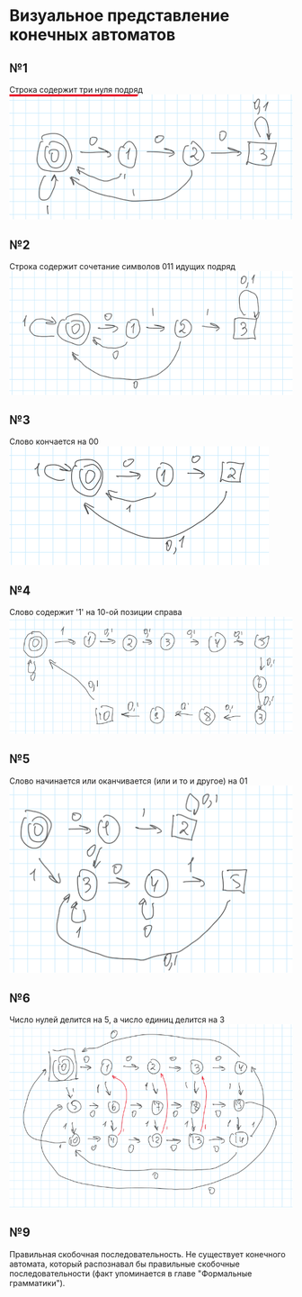 # Визуальное представление конечных автоматов

## №1
Строка содержит три нуля подряд
![](../images/finite_state_machines_1/1.png)


## №2
Строка содержит сочетание символов 011 идущих подряд
![](../images/finite_state_machines_1/2.png)

## №3
Слово кончается на 00
![](../images/finite_state_machines_1/3.png)

## №4
Слово содержит '1' на 10-ой позиции справа
![](../images/finite_state_machines_1/4.png)

## №5
Слово начинается или оканчивается (или и то и другое) на 01
![](../images/finite_state_machines_1/5.png)

## №6
Число нулей делится на 5, а число единиц делится на 3
![](../images/finite_state_machines_1/6.png)

## №9
Правильная скобочная последовательность.
Не существует конечного автомата, который распознавал бы правильные скобочные последовательности (факт упоминается в главе "Формальные грамматики").